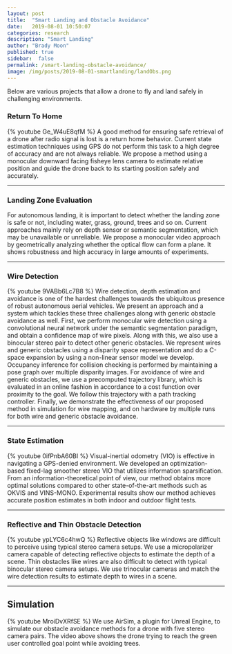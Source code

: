 ```yaml
---
layout: post
title:  "Smart Landing and Obstacle Avoidance"
date:   2019-08-01 10:50:07
categories: research
description: "Smart Landing"
author: "Brady Moon"
published: true
sidebar:  false
permalink: /smart-landing-obstacle-avoidance/
image: /img/posts/2019-08-01-smartlanding/landObs.png
---
```


Below are various projects that allow a drone to fly and land safely in challenging environments.

### Return To Home
{% youtube Ge_W4uE8qfM %}
A good method for ensuring safe retrieval of a drone after radio signal is lost is a return home behavior. Current state estimation techniques using GPS do not perform this task to a high degree of accuracy and are not always reliable. We propose a method using a monocular downward facing fisheye lens camera to estimate relative position and guide the drone back to its starting position safely and accurately.

<hr>

### Landing Zone Evaluation
<!-- [embed]https://www.youtube.com/watch?v=CxoG0qwIsUg[/embed]  -->
<!-- {% youtube CxoG0qwIsUg %} -->

For autonomous landing, it is important to detect whether the landing zone is safe or not, including water, grass, ground, trees and so on. Current approaches mainly rely on depth sensor or semantic segmentation, which may be unavailable or unreliable. We propose a monocular video approach by geometrically analyzing whether the optical flow can form a plane. It shows robustness and high accuracy in large amounts of experiments.
<hr>

### Wire Detection
{% youtube 9VABb6Lc7B8 %}
Wire detection, depth estimation and avoidance is one of the hardest challenges towards the ubiquitous presence of robust autonomous aerial vehicles. We present an approach and a system which tackles these three challenges along with generic obstacle avoidance as well. First, we perform monocular wire detection using a convolutional neural network under the semantic segmentation paradigm, and obtain a confidence map of wire pixels. Along with this, we also use a binocular stereo pair to detect other generic obstacles. We represent wires and generic obstacles using a disparity space representation and do a C-space expansion by using a non-linear sensor model we develop. Occupancy inference for collision checking is performed by maintaining a pose graph over multiple disparity images. For avoidance of wire and generic obstacles, we use a precomputed trajectory library, which is evaluated in an online fashion in accordance to a cost function over proximity to the goal. We follow this trajectory with a path tracking controller. Finally, we demonstrate the effectiveness of our proposed method in simulation for wire mapping, and on hardware by multiple runs for both wire and generic obstacle avoidance.

<hr>

### State Estimation
{% youtube 0ifPnbA60BI %}
Visual-inertial odometry (VIO) is effective in navigating a GPS-denied environment. We developed an optimization-based fixed-lag smoother stereo VIO that utilizes information sparsification. From an information-theoretical point of view, our method obtains more optimal solutions compared to other state-of-the-art methods such as OKVIS and VINS-MONO. Experimental results show our method achieves accurate position estimates in both indoor and outdoor flight tests.

<hr>

### Reflective and Thin Obstacle Detection
{% youtube ypLYC6c4hwQ %}
Reflective objects like windows are difficult to perceive using typical stereo camera setups. We use a micropolarizer camera capable of detecting reflective objects to estimate the depth of a scene. Thin obstacles like wires are also difficult to detect with typical binocular stereo camera setups. We use trinocular cameras and match the wire detection results to estimate depth to wires in a scene.

<hr>

## Simulation
{% youtube MroiDvXRfSE %}
We use AirSim, a plugin for Unreal Engine, to simulate our obstacle avoidance methods for a drone with five stereo camera pairs. The video above shows the drone trying to reach the green user controlled goal point while avoiding trees.
